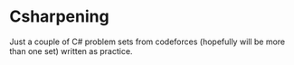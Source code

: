 # Csharpening
Just a couple of C# problem sets from codeforces (hopefully will be more than one set) written as practice.
